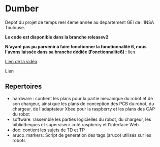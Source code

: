 # Dumber

Depot du projet de temps reel 4eme année au departement GEI de l'INSA Toulouse.

<b color="red">Le code est disponible dans la branche releasev2</b>

<b color="red">N'ayant pas pu parvenir à faire fonctionner la fonctionnalité 6, nous l'avons laissée dans sa branche dédiée (Fonctionnalite6) :</b> [lien](https://github.com/Rob174/dumber/blob/Fonctionnalite6/software/raspberry/superviseur-robot/tasks.cpp)

[Lien de la vidéo](https://drive.google.com/file/d/1KY0Jfr5IKqTcZvompLhOFdKciw4xKJHw/view?usp=sharing)

Lien 

## Repertoires
- hardware : contient les plans pour la partie mecanique du robot et de son chargeur, ainsi que les plans de conception des PCB du robot, du chargeur, de l'adaptateur Xbee pour la raspberry  et les plans des CAP du robot
- software: rassemble les parties logicielles du robot, du chargeur, les bibliotheques et superviseur coté raspberry et l'interface Web
- doc: contient les sujets de TD et TP
- aruco_markers: Script de generation des tags (aruco) utilisés sur les robots

